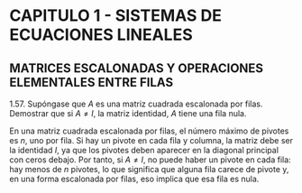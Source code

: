 # CAPITULO 1 - SISTEMAS DE ECUACIONES LINEALES

## MATRICES ESCALONADAS Y OPERACIONES ELEMENTALES ENTRE FILAS

1.57. Supóngase que $A$ es una matriz cuadrada escalonada por filas. Demostrar que si $A \neq I$, la matriz identidad, $A$ tiene una fila nula.

En una matriz cuadrada escalonada por filas, el número máximo de pivotes es $n$, uno por fila. Si hay un pivote en cada fila y columna, la matriz debe ser la identidad $I$, ya que los pivotes deben aparecer en la diagonal principal con ceros debajo. Por tanto, si $A \neq I$, no puede haber un pivote en cada fila: hay menos de $n$ pivotes, lo que significa que alguna fila carece de pivote y, en una forma escalonada por filas, eso implica que esa fila es nula.
